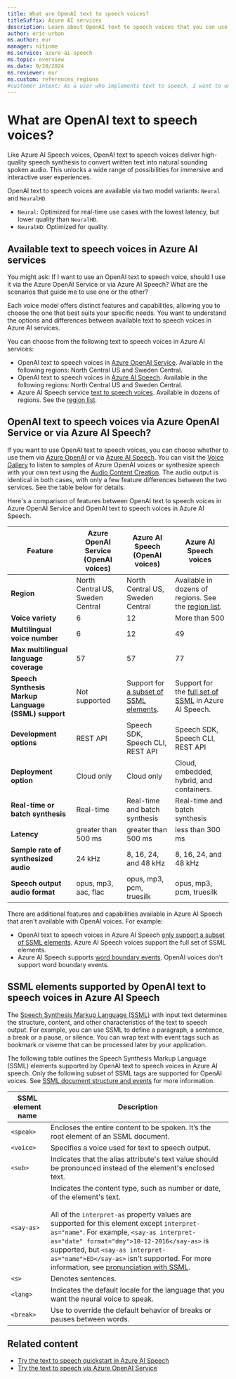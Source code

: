 ```yaml
---
title: What are OpenAI text to speech voices?
titleSuffix: Azure AI services
description: Learn about OpenAI text to speech voices that you can use with speech synthesis.
author: eric-urban
ms.author: eur
manager: nitinme
ms.service: azure-ai-speech
ms.topic: overview
ms.date: 9/20/2024
ms.reviewer: eur
ms.custom: references_regions
#customer intent: As a user who implements text to speech, I want to understand the options and differences between available OpenAI text to speech voices in Azure AI services.
---
```


# What are OpenAI text to speech voices? 

Like Azure AI Speech voices, OpenAI text to speech voices deliver high-quality speech synthesis to convert written text into natural sounding spoken audio. This unlocks a wide range of possibilities for immersive and interactive user experiences. 

OpenAI text to speech voices are available via two model variants: `Neural` and `NeuralHD`.

- `Neural`: Optimized for real-time use cases with the lowest latency, but lower quality than `NeuralHD`.
- `NeuralHD`: Optimized for quality.

## Available text to speech voices in Azure AI services

You might ask: If I want to use an OpenAI text to speech voice, should I use it via the Azure OpenAI Service or via Azure AI Speech? What are the scenarios that guide me to use one or the other?

Each voice model offers distinct features and capabilities, allowing you to choose the one that best suits your specific needs. You want to understand the options and differences between available text to speech voices in Azure AI services.

You can choose from the following text to speech voices in Azure AI services:

- OpenAI text to speech voices in [Azure OpenAI Service](../openai/reference.md#text-to-speech). Available in the following regions: North Central US and Sweden Central.
- OpenAI text to speech voices in [Azure AI Speech](./language-support.md?tabs=tts#multilingual-voices). Available in the following regions: North Central US and Sweden Central.
- Azure AI Speech service [text to speech voices](./language-support.md?tabs=tts#prebuilt-neural-voices). Available in dozens of regions. See the [region list](regions.md#regions).

## OpenAI text to speech voices via Azure OpenAI Service or via Azure AI Speech?

If you want to use OpenAI text to speech voices, you can choose whether to use them via [Azure OpenAI](../openai/text-to-speech-quickstart.md) or via [Azure AI Speech](./get-started-text-to-speech.md#openai-text-to-speech-voices-in-azure-ai-speech). You can visit the [Voice Gallery](https://speech.microsoft.com/portal/voicegallery) to listen to samples of Azure OpenAI voices or synthesize speech with your own text using the [Audio Content Creation](https://speech.microsoft.com/portal/audiocontentcreation). The audio output is identical in both cases, with only a few feature differences between the two services. See the table below for details.

Here's a comparison of features between OpenAI text to speech voices in Azure OpenAI Service and OpenAI text to speech voices in Azure AI Speech. 

| Feature | Azure OpenAI Service (OpenAI voices) | Azure AI Speech (OpenAI voices) | Azure AI Speech voices |
|---------|---------------|------------------------|------------------------|
| **Region** | North Central US, Sweden Central | North Central US, Sweden Central | Available in dozens of regions. See the [region list](regions.md#regions).|
| **Voice variety** | 6 | 12 | More than 500 |
| **Multilingual voice number** | 6 | 12 | 49 |
| **Max multilingual language coverage** | 57 | 57 | 77 |
| **Speech Synthesis Markup Language (SSML) support** | Not supported | Support for [a subset of SSML elements](#ssml-elements-supported-by-openai-text-to-speech-voices-in-azure-ai-speech). | Support for the [full set of SSML](speech-synthesis-markup-structure.md) in Azure AI Speech. |
| **Development options** | REST API | Speech SDK, Speech CLI, REST API | Speech SDK, Speech CLI, REST API |
| **Deployment option** | Cloud only | Cloud only | Cloud, embedded, hybrid, and containers. |
| **Real-time or batch synthesis** |  Real-time | Real-time and batch synthesis | Real-time and batch synthesis |
| **Latency** | greater than 500 ms | greater than 500 ms | less than 300 ms |
| **Sample rate of synthesized audio** | 24 kHz | 8, 16, 24, and 48 kHz | 8, 16, 24, and 48 kHz |
| **Speech output audio format** | opus, mp3, aac, flac | opus, mp3, pcm, truesilk | opus, mp3, pcm, truesilk |

There are additional features and capabilities available in Azure AI Speech that aren't available with OpenAI voices. For example:
- OpenAI text to speech voices in Azure AI Speech [only support a subset of SSML elements](#ssml-elements-supported-by-openai-text-to-speech-voices-in-azure-ai-speech). Azure AI Speech voices support the full set of SSML elements.
- Azure AI Speech supports [word boundary events](./how-to-speech-synthesis.md#subscribe-to-synthesizer-events). OpenAI voices don't support word boundary events. 


## SSML elements supported by OpenAI text to speech voices in Azure AI Speech

The [Speech Synthesis Markup Language (SSML)](./speech-synthesis-markup.md) with input text determines the structure, content, and other characteristics of the text to speech output. For example, you can use SSML to define a paragraph, a sentence, a break or a pause, or silence. You can wrap text with event tags such as bookmark or viseme that can be processed later by your application.

The following table outlines the Speech Synthesis Markup Language (SSML) elements supported by OpenAI text to speech voices in Azure AI speech. Only the following subset of SSML tags are supported for OpenAI voices. See [SSML document structure and events](speech-synthesis-markup-structure.md) for more information.

| SSML element name | Description |
| --- | --- |
| `<speak>` | Encloses the entire content to be spoken. It’s the root element of an SSML document. |
| `<voice>` | Specifies a voice used for text to speech output. |
| `<sub>` | Indicates that the alias attribute's text value should be pronounced instead of the element's enclosed text. |
| `<say-as>` | Indicates the content type, such as number or date, of the element's text.<br/><br/>All of the `interpret-as` property values are supported for this element except `interpret-as="name"`. For example, `<say-as interpret-as="date" format="dmy">10-12-2016</say-as>` is supported, but `<say-as interpret-as="name">ED</say-as>` isn't supported. For more information, see [pronunciation with SSML](./speech-synthesis-markup-pronunciation.md#say-as-element). |
| `<s>` | Denotes sentences. |
| `<lang>` | Indicates the default locale for the language that you want the neural voice to speak.  |
| `<break>` | Use to override the default behavior of breaks or pauses between words. |

## Related content

- [Try the text to speech quickstart in Azure AI Speech](get-started-text-to-speech.md#openai-text-to-speech-voices-in-azure-ai-speech)
- [Try the text to speech via Azure OpenAI Service](../openai/text-to-speech-quickstart.md)
